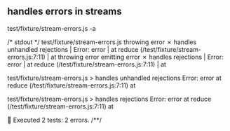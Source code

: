 ## handles errors in streams
test/fixture/stream-errors.js -a

/* stdout */
 test/fixture/stream-errors.js
throwing error
  ✗  handles unhandled rejections
  | Error: error
  |     at reduce (/test/fixture/stream-errors.js:7:11)
  |     at <anonymous>
throwing error
emitting error
  ✗  handles rejections
  | Error: error
  |     at reduce (/test/fixture/stream-errors.js:7:11)
  |     at <anonymous>

test/fixture/stream-errors.js > handles unhandled rejections
  Error: error
      at reduce (/test/fixture/stream-errors.js:7:11)
      at <anonymous>

test/fixture/stream-errors.js > handles rejections
  Error: error
      at reduce (/test/fixture/stream-errors.js:7:11)
      at <anonymous>

🦅  Executed 2 tests: 2 errors.
/**/